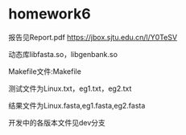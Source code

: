# homework6

报告见Report.pdf https://jbox.sjtu.edu.cn/l/Y0TeSV


动态库libfasta.so，libgenbank.so

Makefile文件:Makefile

测试文件为Linux.txt，eg1.txt，eg2.txt

结果文件为Linux.fasta,eg1.fasta,eg2.fasta

开发中的各版本文件见dev分支
